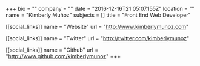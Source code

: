 +++
bio = ""
company = ""
date = "2016-12-16T21:05:07.155Z"
location = ""
name = "Kimberly Muñoz"
subjects = []
title = "Front End Web Developer"

[[social_links]]
  name = "Website"
  url = "http://www.kimberlymunoz.com"

[[social_links]]
  name = "Twitter"
  url = "http://twitter.com/kimberlymunoz"

[[social_links]]
  name = "Github"
  url = "http://www.github.com/kimberlymunoz"
+++
